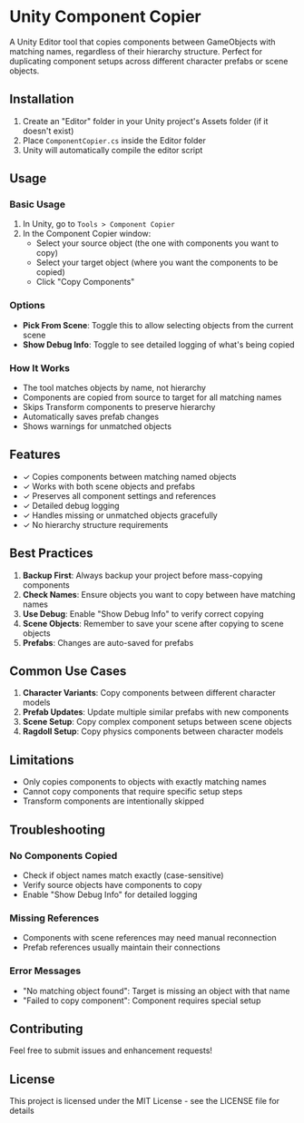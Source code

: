 # Unity Component Copier

A Unity Editor tool that copies components between GameObjects with matching names, regardless of their hierarchy structure. Perfect for duplicating component setups across different character prefabs or scene objects.

## Installation

1. Create an "Editor" folder in your Unity project's Assets folder (if it doesn't exist)
2. Place `ComponentCopier.cs` inside the Editor folder
3. Unity will automatically compile the editor script

## Usage

### Basic Usage
1. In Unity, go to `Tools > Component Copier`
2. In the Component Copier window:
   - Select your source object (the one with components you want to copy)
   - Select your target object (where you want the components to be copied)
   - Click "Copy Components"

### Options
- **Pick From Scene**: Toggle this to allow selecting objects from the current scene
- **Show Debug Info**: Toggle to see detailed logging of what's being copied

### How It Works
- The tool matches objects by name, not hierarchy
- Components are copied from source to target for all matching names
- Skips Transform components to preserve hierarchy
- Automatically saves prefab changes
- Shows warnings for unmatched objects



## Features

- ✓ Copies components between matching named objects
- ✓ Works with both scene objects and prefabs
- ✓ Preserves all component settings and references
- ✓ Detailed debug logging
- ✓ Handles missing or unmatched objects gracefully
- ✓ No hierarchy structure requirements

## Best Practices

1. **Backup First**: Always backup your project before mass-copying components
2. **Check Names**: Ensure objects you want to copy between have matching names
3. **Use Debug**: Enable "Show Debug Info" to verify correct copying
4. **Scene Objects**: Remember to save your scene after copying to scene objects
5. **Prefabs**: Changes are auto-saved for prefabs

## Common Use Cases

1. **Character Variants**: Copy components between different character models
2. **Prefab Updates**: Update multiple similar prefabs with new components
3. **Scene Setup**: Copy complex component setups between scene objects
4. **Ragdoll Setup**: Copy physics components between character models

## Limitations

- Only copies components to objects with exactly matching names
- Cannot copy components that require specific setup steps
- Transform components are intentionally skipped

## Troubleshooting

### No Components Copied
- Check if object names match exactly (case-sensitive)
- Verify source objects have components to copy
- Enable "Show Debug Info" for detailed logging

### Missing References
- Components with scene references may need manual reconnection
- Prefab references usually maintain their connections

### Error Messages
- "No matching object found": Target is missing an object with that name
- "Failed to copy component": Component requires special setup

## Contributing

Feel free to submit issues and enhancement requests!

## License

This project is licensed under the MIT License - see the LICENSE file for details

